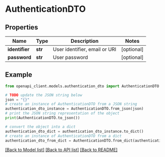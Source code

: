 # AuthenticationDTO


## Properties

Name | Type | Description | Notes
------------ | ------------- | ------------- | -------------
**identifier** | **str** | User identifier, email or URI | [optional] 
**password** | **str** | User password | [optional] 

## Example

```python
from openapi_client.models.authentication_dto import AuthenticationDTO

# TODO update the JSON string below
json = "{}"
# create an instance of AuthenticationDTO from a JSON string
authentication_dto_instance = AuthenticationDTO.from_json(json)
# print the JSON string representation of the object
print(AuthenticationDTO.to_json())

# convert the object into a dict
authentication_dto_dict = authentication_dto_instance.to_dict()
# create an instance of AuthenticationDTO from a dict
authentication_dto_from_dict = AuthenticationDTO.from_dict(authentication_dto_dict)
```
[[Back to Model list]](../README.md#documentation-for-models) [[Back to API list]](../README.md#documentation-for-api-endpoints) [[Back to README]](../README.md)


